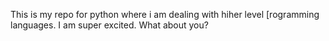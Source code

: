 This is my repo for python where i am dealing with hiher level [rogramming languages. I am super excited.
What about you?

